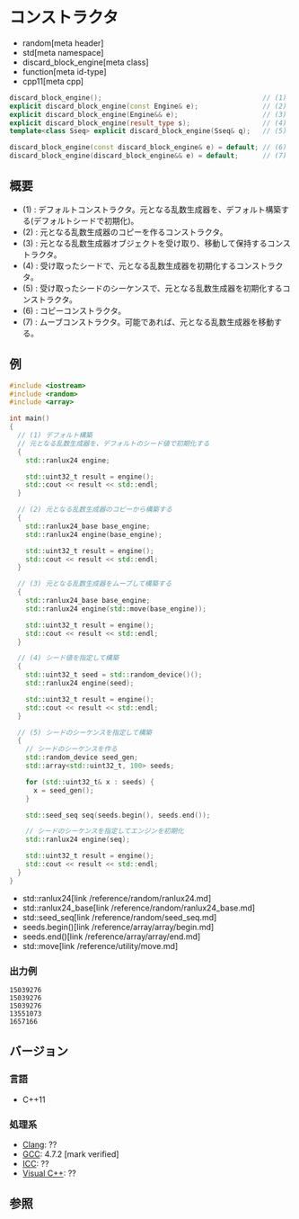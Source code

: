 # コンストラクタ
* random[meta header]
* std[meta namespace]
* discard_block_engine[meta class]
* function[meta id-type]
* cpp11[meta cpp]

```cpp
discard_block_engine();                                        // (1)
explicit discard_block_engine(const Engine& e);                // (2)
explicit discard_block_engine(Engine&& e);                     // (3)
explicit discard_block_engine(result_type s);                  // (4)
template<class Sseq> explicit discard_block_engine(Sseq& q);   // (5)

discard_block_engine(const discard_block_engine& e) = default; // (6)
discard_block_engine(discard_block_engine&& e) = default;      // (7)
```

## 概要
- (1) : デフォルトコンストラクタ。元となる乱数生成器を、デフォルト構築する(デフォルトシードで初期化)。
- (2) : 元となる乱数生成器のコピーを作るコンストラクタ。
- (3) : 元となる乱数生成器オブジェクトを受け取り、移動して保持するコンストラクタ。
- (4) : 受け取ったシードで、元となる乱数生成器を初期化するコンストラクタ。
- (5) : 受け取ったシードのシーケンスで、元となる乱数生成器を初期化するコンストラクタ。
- (6) : コピーコンストラクタ。
- (7) : ムーブコンストラクタ。可能であれば、元となる乱数生成器を移動する。


## 例
```cpp example
#include <iostream>
#include <random>
#include <array>

int main()
{
  // (1) デフォルト構築
  // 元となる乱数生成器を、デフォルトのシード値で初期化する
  {
    std::ranlux24 engine;

    std::uint32_t result = engine();
    std::cout << result << std::endl;
  }

  // (2) 元となる乱数生成器のコピーから構築する
  {
    std::ranlux24_base base_engine;
    std::ranlux24 engine(base_engine);

    std::uint32_t result = engine();
    std::cout << result << std::endl;
  }

  // (3) 元となる乱数生成器をムーブして構築する
  {
    std::ranlux24_base base_engine;
    std::ranlux24 engine(std::move(base_engine));

    std::uint32_t result = engine();
    std::cout << result << std::endl;
  }

  // (4) シード値を指定して構築
  {
    std::uint32_t seed = std::random_device()();
    std::ranlux24 engine(seed);

    std::uint32_t result = engine();
    std::cout << result << std::endl;
  }

  // (5) シードのシーケンスを指定して構築
  {
    // シードのシーケンスを作る
    std::random_device seed_gen;
    std::array<std::uint32_t, 100> seeds;

    for (std::uint32_t& x : seeds) {
      x = seed_gen();
    }

    std::seed_seq seq(seeds.begin(), seeds.end());

    // シードのシーケンスを指定してエンジンを初期化
    std::ranlux24 engine(seq);

    std::uint32_t result = engine();
    std::cout << result << std::endl;
  }
}
```
* std::ranlux24[link /reference/random/ranlux24.md]
* std::ranlux24_base[link /reference/random/ranlux24_base.md]
* std::seed_seq[link /reference/random/seed_seq.md]
* seeds.begin()[link /reference/array/array/begin.md]
* seeds.end()[link /reference/array/array/end.md]
* std::move[link /reference/utility/move.md]

### 出力例
```
15039276
15039276
15039276
13551073
1657166
```

## バージョン
### 言語
- C++11

### 処理系
- [Clang](/implementation.md#clang): ??
- [GCC](/implementation.md#gcc): 4.7.2 [mark verified]
- [ICC](/implementation.md#icc): ??
- [Visual C++](/implementation.md#visual_cpp): ??


## 参照


